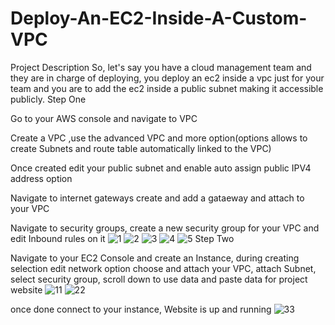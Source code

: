 # Deploy-An-EC2-Inside-A-Custom-VPC
Project Description So, let's say you have a cloud management team and they are in charge of deploying, you deploy an ec2 inside a vpc just for your team and you are to add the ec2 inside a public subnet making it accessible publicly.
Step One

Go to your AWS console and navigate to VPC

Create a VPC ,use the advanced VPC and more option(options allows to create Subnets and route table automatically linked to the VPC)

Once created edit your public subnet and enable auto assign public IPV4 address option

Navigate to internet gateways create and add a gataeway and attach to your VPC

Navigate to security groups, create a new security group for your VPC and edit Inbound rules on it
![1](https://github.com/lexbytez/Deploy-An-EC2-Inside-A-Custom-VPC/assets/128375535/ede2e13a-bf37-46ad-bf7c-fcc4ce627143)
![2](https://github.com/lexbytez/Deploy-An-EC2-Inside-A-Custom-VPC/assets/128375535/6ec7d688-b17e-4b0a-b68f-e59989c71574)
![3](https://github.com/lexbytez/Deploy-An-EC2-Inside-A-Custom-VPC/assets/128375535/9f3802da-05f2-45ce-97d5-4a3047550a36)
![4](https://github.com/lexbytez/Deploy-An-EC2-Inside-A-Custom-VPC/assets/128375535/0081fcf0-0fa7-4c54-a1e8-bdec148c2507)
![5](https://github.com/lexbytez/Deploy-An-EC2-Inside-A-Custom-VPC/assets/128375535/b2afd394-bd53-49d9-9221-a4daf240bc6f)
Step Two

Navigate to your EC2 Console and create an Instance, during creating selection edit network option
choose and attach your VPC, attach Subnet, select security group, scroll down to use data and paste data for project website
![11](https://github.com/lexbytez/Deploy-An-EC2-Inside-A-Custom-VPC/assets/128375535/5bd76793-a064-4765-9fe7-a80e202fdce8)
![22](https://github.com/lexbytez/Deploy-An-EC2-Inside-A-Custom-VPC/assets/128375535/d6f6b5af-b858-4edc-8a81-1ff1c57687bd)

once done connect to your instance, Website is up and running
![33](https://github.com/lexbytez/Deploy-An-EC2-Inside-A-Custom-VPC/assets/128375535/fefe9bbd-fd6e-4415-aef8-08cea3da5cf9)


